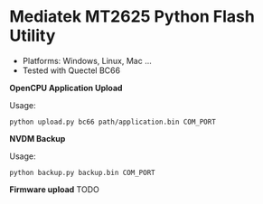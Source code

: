 # Mediatek MT2625 Python Flash Utility

* Platforms: Windows, Linux, Mac ...
* Tested with Quectel BC66


**OpenCPU Application Upload**

Usage: 
```
python upload.py bc66 path/application.bin COM_PORT
```

**NVDM Backup**

Usage: 
```
python backup.py backup.bin COM_PORT
```

**Firmware upload**
TODO
